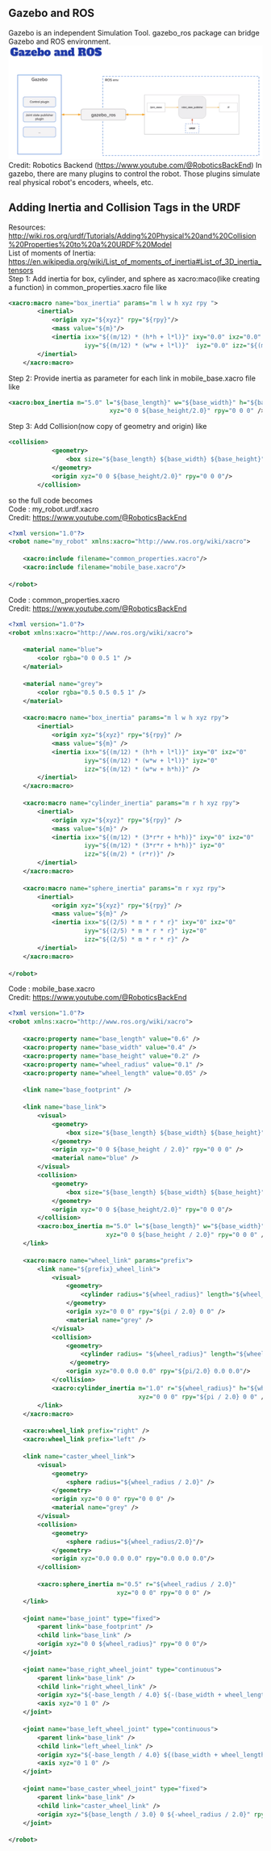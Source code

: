 ## Gazebo and ROS
Gazebo is an independent Simulation Tool. gazebo_ros package can bridge Gazebo and ROS environment. </br>
![alt text](https://github.com/Nabilphysics/ros2/blob/main/images/gazebo_ros.png)
Credit: Robotics Backend (https://www.youtube.com/@RoboticsBackEnd)
In gazebo, there are many plugins to control the robot. Those plugins simulate real physical robot's encoders, wheels, etc. <br>

## Adding Inertia and Collision Tags in the URDF
Resources:</br>
http://wiki.ros.org/urdf/Tutorials/Adding%20Physical%20and%20Collision%20Properties%20to%20a%20URDF%20Model </br>
List of moments of Inertia: https://en.wikipedia.org/wiki/List_of_moments_of_inertia#List_of_3D_inertia_tensors <br>
Step 1: Add inertia for box, cylinder, and sphere as xacro:maco(like creating a function) in common_properties.xacro file like </br>
```xml
<xacro:macro name="box_inertia" params="m l w h xyz rpy ">
        <inertial>
            <origin xyz="${xyz}" rpy="${rpy}"/>
            <mass value="${m}"/>
            <inertia ixx="${(m/12) * (h*h + l*l)}" ixy="0.0" ixz="0.0" 
                     iyy="${(m/12) * (w*w + l*l)}"  iyz="0.0" izz="${(m/12) * (w*w + h*h)}" />
        </inertial>
    </xacro:macro>
```
Step 2: Provide inertia as parameter for each link in mobile_base.xacro file like
```xml
<xacro:box_inertia m="5.0" l="${base_length}" w="${base_width}" h="${base_height}"
                            xyz="0 0 ${base_height/2.0}" rpy="0 0 0" />
```
Step 3: Add Collision(now copy of geometry and origin) like
```xml
<collision>
            <geometry>
                <box size="${base_length} ${base_width} ${base_height}"/>
            </geometry>
            <origin xyz="0 0 ${base_height/2.0}" rpy="0 0 0"/>
        </collision>
```

so the full code becomes </br>
Code : my_robot.urdf.xacro</br>
Credit: https://www.youtube.com/@RoboticsBackEnd
```xml
<?xml version="1.0"?>
<robot name="my_robot" xmlns:xacro="http://www.ros.org/wiki/xacro">

    <xacro:include filename="common_properties.xacro"/>
    <xacro:include filename="mobile_base.xacro"/>
    
</robot>
```
Code : common_properties.xacro</br>
Credit: https://www.youtube.com/@RoboticsBackEnd
```xml
<?xml version="1.0"?>
<robot xmlns:xacro="http://www.ros.org/wiki/xacro">
    
    <material name="blue">
        <color rgba="0 0 0.5 1" />
    </material>

    <material name="grey">
        <color rgba="0.5 0.5 0.5 1" />
    </material>

    <xacro:macro name="box_inertia" params="m l w h xyz rpy">
        <inertial>
            <origin xyz="${xyz}" rpy="${rpy}" />
            <mass value="${m}" />
            <inertia ixx="${(m/12) * (h*h + l*l)}" ixy="0" ixz="0"
                     iyy="${(m/12) * (w*w + l*l)}" iyz="0"
                     izz="${(m/12) * (w*w + h*h)}" />
        </inertial>
    </xacro:macro>

    <xacro:macro name="cylinder_inertia" params="m r h xyz rpy">
        <inertial>
            <origin xyz="${xyz}" rpy="${rpy}" />
            <mass value="${m}" />
            <inertia ixx="${(m/12) * (3*r*r + h*h)}" ixy="0" ixz="0"
                     iyy="${(m/12) * (3*r*r + h*h)}" iyz="0"
                     izz="${(m/2) * (r*r)}" />
        </inertial>
    </xacro:macro>

    <xacro:macro name="sphere_inertia" params="m r xyz rpy">
        <inertial>
            <origin xyz="${xyz}" rpy="${rpy}" />
            <mass value="${m}" />
            <inertia ixx="${(2/5) * m * r * r}" ixy="0" ixz="0"
                     iyy="${(2/5) * m * r * r}" iyz="0"
                     izz="${(2/5) * m * r * r}" />
        </inertial>
    </xacro:macro>

</robot>
```
Code : mobile_base.xacro<br>
Credit: https://www.youtube.com/@RoboticsBackEnd
```xml
<?xml version="1.0"?>
<robot xmlns:xacro="http://www.ros.org/wiki/xacro">

    <xacro:property name="base_length" value="0.6" />
    <xacro:property name="base_width" value="0.4" />
    <xacro:property name="base_height" value="0.2" />
    <xacro:property name="wheel_radius" value="0.1" />
    <xacro:property name="wheel_length" value="0.05" />

    <link name="base_footprint" />

    <link name="base_link">
        <visual>
            <geometry>
                <box size="${base_length} ${base_width} ${base_height}" />
            </geometry>
            <origin xyz="0 0 ${base_height / 2.0}" rpy="0 0 0" />
            <material name="blue" />
        </visual>
        <collision>
            <geometry>
                <box size="${base_length} ${base_width} ${base_height}"/>
            </geometry>
            <origin xyz="0 0 ${base_height/2.0}" rpy="0 0 0"/>
        </collision>
        <xacro:box_inertia m="5.0" l="${base_length}" w="${base_width}" h="${base_height}"
                           xyz="0 0 ${base_height / 2.0}" rpy="0 0 0" />
    </link>

    <xacro:macro name="wheel_link" params="prefix">
        <link name="${prefix}_wheel_link">
            <visual>
                <geometry>
                    <cylinder radius="${wheel_radius}" length="${wheel_length}" />
                </geometry>
                <origin xyz="0 0 0" rpy="${pi / 2.0} 0 0" />
                <material name="grey" />
            </visual>
            <collision>
                <geometry>
                    <cylinder radius= "${wheel_radius}" length="${wheel_length}"/>
                 </geometry>
                <origin xyz="0.0 0.0 0.0" rpy="${pi/2.0} 0.0 0.0"/>
            </collision>
            <xacro:cylinder_inertia m="1.0" r="${wheel_radius}" h="${wheel_length}" 
                                    xyz="0 0 0" rpy="${pi / 2.0} 0 0" />
        </link>
    </xacro:macro>

    <xacro:wheel_link prefix="right" />
    <xacro:wheel_link prefix="left" />

    <link name="caster_wheel_link">
        <visual>
            <geometry>
                <sphere radius="${wheel_radius / 2.0}" />
            </geometry>
            <origin xyz="0 0 0" rpy="0 0 0" />
            <material name="grey" />
        </visual>
        <collision>
            <geometry>
                <sphere radius="${wheel_radius/2.0}"/>
            </geometry>
            <origin xyz="0.0 0.0 0.0" rpy="0.0 0.0 0.0"/>
        </collision>

        <xacro:sphere_inertia m="0.5" r="${wheel_radius / 2.0}"
                              xyz="0 0 0" rpy="0 0 0" />
    </link>

    <joint name="base_joint" type="fixed">
        <parent link="base_footprint" />
        <child link="base_link" />
        <origin xyz="0 0 ${wheel_radius}" rpy="0 0 0"/>
    </joint>

    <joint name="base_right_wheel_joint" type="continuous">
        <parent link="base_link" />
        <child link="right_wheel_link" />
        <origin xyz="${-base_length / 4.0} ${-(base_width + wheel_length) / 2.0} 0" rpy="0 0 0" />
        <axis xyz="0 1 0" />
    </joint>

    <joint name="base_left_wheel_joint" type="continuous">
        <parent link="base_link" />
        <child link="left_wheel_link" />
        <origin xyz="${-base_length / 4.0} ${(base_width + wheel_length) / 2.0} 0" rpy="0 0 0" />
        <axis xyz="0 1 0" />
    </joint>

    <joint name="base_caster_wheel_joint" type="fixed">
        <parent link="base_link" />
        <child link="caster_wheel_link" />
        <origin xyz="${base_length / 3.0} 0 ${-wheel_radius / 2.0}" rpy="0 0 0" />
    </joint>

</robot>
```










